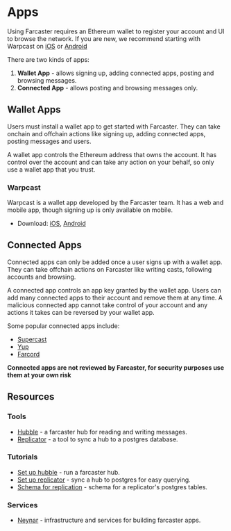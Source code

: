 # Apps

Using Farcaster requires an Ethereum wallet to register your account and UI to browse the network. If you are new, we recommend starting with Warpcast on [iOS](https://apps.apple.com/us/app/warpcast/id1600555445) or [Android](https://play.google.com/store/apps/details?id=com.farcaster.mobile&hl=en_US&gl=US)

There are two kinds of apps:

1. **Wallet App** - allows signing up, adding connected apps, posting and browsing messages.
2. **Connected App** - allows posting and browsing messages only.

## Wallet Apps

Users must install a wallet app to get started with Farcaster. They can take onchain and offchain actions like signing up, adding connected apps, posting messages and users.

A wallet app controls the Ethereum address that owns the account. It has control over the account and can take any action on your behalf, so only use a wallet app that you trust.

### Warpcast

Warpcast is a wallet app developed by the Farcaster team. It has a web and mobile app, though signing up is only available on mobile.

- Download: [iOS](https://apps.apple.com/us/app/warpcast/id1600555445), [Android](https://play.google.com/store/apps/details?id=com.farcaster.mobile&hl=en_US&gl=US)

## Connected Apps

Connected apps can only be added once a user signs up with a wallet app. They can take offchain actions on Farcaster like writing casts, following accounts and browsing.

A connected app controls an app key granted by the wallet app. Users can add many connected apps to their account and remove them at any time. A malicious connected app cannot take control of your account and any actions it takes can be reversed by your wallet app.

Some popular connected apps include:

- [Supercast](https://supercast.xyz/)
- [Yup](https://yup.io/)
- [Farcord](https://farcord.com/)

**Connected apps are not reviewed by Farcaster, for security purposes use them at your own risk**

## Resources

### Tools

- [Hubble](../../hubble/hubble.md) - a farcaster hub for reading and writing messages.
- [Replicator](https://github.com/farcasterxyz/hub-monorepo/tree/main/apps/replicator) - a tool to sync a hub to a postgres database.

### Tutorials

- [Set up hubble](../..//hubble/install#install-via-script) - run a farcaster hub.
- [Set up replicator](../../developers/guides/apps/replicate) - sync a hub to postgres for easy querying.
- [Schema for replication](../../reference/replicator/schema) - schema for a replicator's postgres tables.

### Services

- [Neynar](https://neynar.com/) - infrastructure and services for building farcaster apps.
